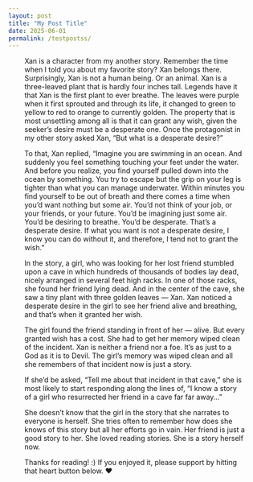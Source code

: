 ```yaml
---
layout: post
title: "My Post Title"
date: 2025-06-01
permalink: /testpostss/
---
```

<div style="padding: 0 2rem;">
Xan is a character from my another story. Remember the time when I told you about my favorite story? Xan belongs there. Surprisingly, Xan is not a human   being. Or an animal. Xan is a three-leaved plant that is hardly four inches tall. Legends have it that Xan is the first plant to ever breathe.
<!--more-->
The leaves were purple when it first sprouted and through its life, it changed to green to yellow to red to orange to currently golden. The property   that is most unsettling among all is that it can grant any wish, given the seeker’s desire must be a desperate one. Once the protagonist in my other story asked Xan, “But what is a desperate desire?”

To that, Xan replied, “Imagine you are swimming in an ocean. And suddenly you feel something touching your feet under the water. And before you realize, you find yourself pulled down into the ocean by something. You try to escape but the grip on your leg is tighter than what you can manage underwater. Within minutes you find yourself to be out of breath and there comes a time when you’d want nothing but some air. You’d not think of your job, or your friends, or your future. You’d be imagining just some air. You’d be desiring to breathe. You’d be desperate. That’s a desperate desire. If what you want is not a desperate desire, I know you can do without it, and therefore, I tend not to grant the wish.”

In the story, a girl, who was looking for her lost friend stumbled upon a cave in which hundreds of thousands of bodies lay dead, nicely arranged in several feet high racks. In one of those racks, she found her friend lying dead. And in the center of the cave, she saw a tiny plant with three golden leaves — Xan. Xan noticed a desperate desire in the girl to see her friend alive and breathing, and that’s when it granted her wish.

The girl found the friend standing in front of her — alive. But every granted wish has a cost. She had to get her memory wiped clean of the incident. Xan is neither a friend nor a foe. It’s as just to a God as it is to Devil. The girl’s memory was wiped clean and all she remembers of that incident now is just a story.

If she’d be asked, “Tell me about that incident in that cave,” she is most likely to start responding along the lines of, “I know a story of a girl who resurrected her friend in a cave far far away…”

She doesn’t know that the girl in the story that she narrates to everyone is herself. She tries often to remember how does she knows of this story but all her efforts go in vain. Her friend is just a good story to her. She loved reading stories. She is a story herself now.

Thanks for reading! :) If you enjoyed it, please support by hitting that heart button below. ❤️
</div>
